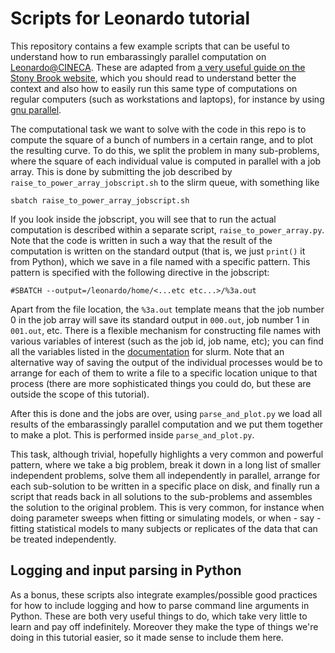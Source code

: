 # Scripts for Leonardo tutorial

This repository contains a few example scripts that can be useful to understand how to run embarassingly parallel computation on [Leonardo@CINECA](https://www.hpc.cineca.it/systems/hardware/leonardo/). These are adapted from [a very useful guide on the Stony Brook website](https://it.stonybrook.edu/help/kb/a-guide-to-embarrassingly-parallel-workflows-on-seawulf), which you should read to understand better the context and also how to easily run this same type of computations on regular computers (such as workstations and laptops), for instance by using [gnu parallel](https://www.gnu.org/software/parallel/).

The computational task we want to solve with the code in this repo is to compute the square of a bunch of numbers in a certain range, and to plot the resulting curve. To do this, we split the problem in many sub-problems, where the square of each individual value is computed in parallel with a job array. This is done by submitting the job described by `raise_to_power_array_jobscript.sh` to the slirm queue, with something like
```
sbatch raise_to_power_array_jobscript.sh
```
If you look inside the jobscript, you will see that to run the actual computation is described within a separate script, `raise_to_power_array.py`. Note that the code is written in such a way that the result of the computation is written on the standard output (that is, we just `print()` it from Python), which we save in a file named with a specific pattern. This pattern is specified with the following directive in the jobscript:
```
#SBATCH --output=/leonardo/home/<...etc etc...>/%3a.out
```
Apart from the file location, the `%3a.out` template means that the job number 0 in the job array will save its standard output in `000.out`, job number 1 in `001.out`, etc. There is a flexible mechanism for constructing file names with various variables of interest (such as the job id, job name, etc); you can find all the variables listed in the [documentation](https://slurm.schedmd.com/sbatch.html#SECTION_%3CB%3Efilename-pattern%3C/B%3E) for slurm. Note that an alternative way of saving the output of the individual processes would be to arrange for each of them to write a file to a specific location unique to that process (there are more sophisticated things you could do, but these are outside the scope of this tutorial).

After this is done and the jobs are over, using `parse_and_plot.py` we load all results of the embarassingly parallel computation and we put them together to make a plot. This is performed inside `parse_and_plot.py`.

This task, although trivial, hopefully highlights a very common and powerful pattern, where we take a big problem, break it down in a long list of smaller independent problems, solve them all independently in parallel, arrange for each sub-solution to be written in a specific place on disk, and finally run a script that reads back in all solutions to the sub-problems and assembles the solution to the original problem. This is very common, for instance when doing parameter sweeps when fitting or simulating models, or when - say - fitting statistical models to many subjects or replicates of the data that can be treated independently.

## Logging and input parsing in Python
As a bonus, these scripts also integrate examples/possible good practices for how to include logging and how to parse command line arguments in Python. These are both very useful things to do, which take very little to learn and pay off indefinitely. Moreover they make the type of things we're doing in this tutorial easier, so it made sense to include them here.